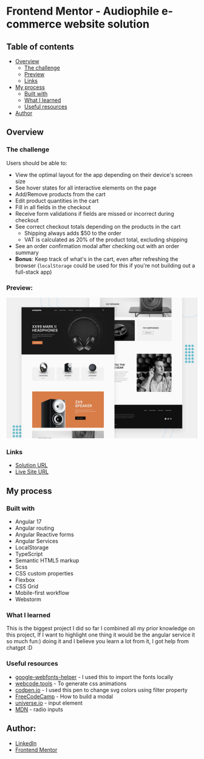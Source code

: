 # Frontend Mentor - Audiophile e-commerce website solution

## Table of contents

- [Overview](#overview)
  - [The challenge](#the-challenge)
  - [Preview](#preview)
  - [Links](#links)
- [My process](#my-process)
  - [Built with](#built-with)
  - [What I learned](#what-i-learned)
  - [Useful resources](#useful-resources)
- [Author](#author)



## Overview

### The challenge

Users should be able to:

- View the optimal layout for the app depending on their device's screen size
- See hover states for all interactive elements on the page
- Add/Remove products from the cart
- Edit product quantities in the cart
- Fill in all fields in the checkout
- Receive form validations if fields are missed or incorrect during checkout
- See correct checkout totals depending on the products in the cart
  - Shipping always adds $50 to the order
  - VAT is calculated as 20% of the product total, excluding shipping
- See an order confirmation modal after checking out with an order summary
- **Bonus**: Keep track of what's in the cart, even after refreshing the browser (`localStorage` could be used for this if you're not building out a full-stack app)

### Preview:
![Design preview for the Audiophile e-commerce website coding challenge](src/assets/images/preview.jpg)

### Links

- [Solution URL]()
- [Live Site URL](https://audiophile-ecommerce-website-silk.vercel.app)

## My process

### Built with

- Angular 17
- Angular routing
- Angular Reactive forms
- Angular Services
- LocalStorage
- TypeScript
- Semantic HTML5 markup
- Scss
- CSS custom properties
- Flexbox
- CSS Grid
- Mobile-first workflow
- Webstorm



### What I learned

This is the biggest project I did so far I combined all my prior knowledge on this project, If I want to highlight one thing
it would be the angular service it so much fun:) doing it and I believe you learn a lot from it, I got help 
from chatgpt :D



### Useful resources

- [google-webfonts-helper](https://gwfh.mranftl.com/fonts) - I used this to import the fonts locally
- [webcode.tools](https://webcode.tools/css-generator/keyframe-animation) - To generate css animations
- [codpen.io](https://codepen.io/sosuke/pen/Pjoqqp) - I used this pen to change svg colors  using filter property
- [FreeCodeCamp](https://www.freecodecamp.org/news/how-to-build-a-modal-with-javascript/) - How to build a modal
- [universe.io](https://uiverse.io/alexruix/slippery-snail-18) - input element
- [MDN](https://mdn.github.io/learning-area/html/forms/styling-examples/radios-styled.html) - radio inputs
## Author:

- [LinkedIn](https://www.linkedin.com/in/amrabelgawad/)
- [Frontend Mentor](https://www.frontendmentor.io/profile/AmrAbdelgwaad)

